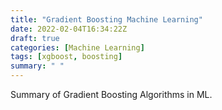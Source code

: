 ```yaml
---
title: "Gradient Boosting Machine Learning"
date: 2022-02-04T16:34:22Z
draft: true
categories: [Machine Learning]
tags: [xgboost, boosting]
summary: " "
---
```


Summary of Gradient Boosting Algorithms in ML.
